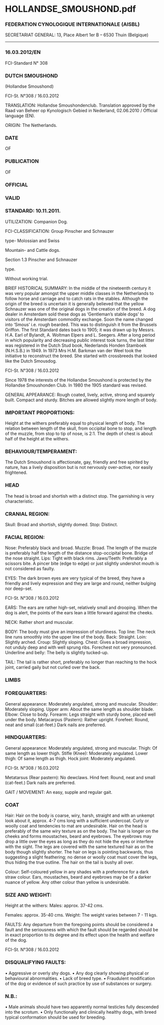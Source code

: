 # HOLLANDSE_SMOUSHOND.pdf


### FEDERATION CYNOLOGIQUE INTERNATIONALE (AISBL)


SECRETARIAT GENERAL: 13, Place Albert 1er  B – 6530 Thuin (Belgique)
______________________________________________________________________________

### 16.03.2012/EN



FCI-Standard N° 308

### DUTCH SMOUSHOND


(Hollandse Smoushond)




FCI-St. N°308 / 16.03.2012

TRANSLATION: Hollandse Smoushondenclub. Translation
approved by the Raad van Beheer op Kynologisch Gebied in
Nederland, 02.06.2010 / Official language (EN).

ORIGIN: The Netherlands.

### DATE


OF


### PUBLICATION


OF


### OFFICIAL



### VALID



### STANDARD: 10.11.2011.



UTILIZATION: Companion Dog.

FCI-CLASSIFICATION: Group
Pinscher and Schnauzer



type- Molossian and Swiss

Mountain- and Cattle dogs.

Section  1.3   Pinscher and Schnauzer



type.

Without working trial.

BRIEF HISTORICAL SUMMARY: In the middle of the
nineteenth century it was very popular amongst the upper middle
classes in the Netherlands to follow horse and carriage and to catch
rats in the stables. Although the origin of the breed is uncertain it is
generally believed that the yellow Schnauzer was one of the original
dogs in the creation of the breed. A dog dealer in Amsterdam sold
these dogs as ‘Gentleman’s stable dogs’ to visitors of the Amsterdam
commodity exchange. Soon the name changed into ‘Smous’ i.e.
rough bearded. This was to distinguish it from the Brussels Griffon.
The first Standard dates back to 1905; it was drawn up by Messrs.
H.A. Earl of Bylandt, A. Woltman Elpers and L. Seegers. After a
long period in which popularity and decreasing public interest took
turns, the last litter was registered in the Dutch Stud book,
Nederlands Honden Stamboek (N.H.S.B.) in 1949. In 1973 Mrs
H.M. Barkman van der Weel took the initiative to reconstruct the
breed. She started with crossbreeds that looked like the Dutch
Smousdog.


FCI-St. N°308 / 16.03.2012

Since 1978 the interests of the Hollandse Smoushond is protected by
the Hollandse Smoushonden Club. In 1980 the 1905 standard was
revised.

GENERAL APPEARANCE: Rough coated, lively, active, strong
and squarely built. Compact and sturdy. Bitches are allowed slightly
more length of body.

### IMPORTANT PROPORTIONS:


Height at the withers preferably equal to physical length of body.
The relation between length of the skull, from occipital bone to stop,
and length of the muzzle, from stop to tip of nose, is 2:1.
The depth of chest is about half of the height at the withers.

### BEHAVIOUR/TEMPERAMENT:


The
Dutch
Smoushond
is
affectionate, gay, friendly and free spirited by nature, has a lively
disposition but is not nervously over-active, nor easily frightened.

### HEAD


The head is broad and shortish with a distinct stop. The garnishing is
very characteristic.

### CRANIAL REGION:


Skull: Broad and shortish, slightly domed.
Stop: Distinct.

### FACIAL REGION:


Nose: Preferably black and broad.
Muzzle: Broad. The length of the muzzle is preferably half the length
of the distance stop-occipital bone. Bridge of the nose straight.
Lips: Tight with black rims.
Jaws/Teeth: Preferably a scissors bite.  A pincer bite (edge to edge)
or just slightly undershot mouth is not considered as faulty.

EYES: The dark brown eyes are very typical of the breed, they have
a friendly and lively expression and they are large and round, neither
bulging nor deep-set.


FCI-St. N°308 / 16.03.2012

EARS: The ears are rather high-set, relatively small and drooping.  When
the dog is alert, the points of the ears lean a little forward against the
cheeks.

NECK: Rather short and muscular.

BODY: The body must give an impression of sturdiness.
Top line: The neck line runs smoothly into the upper line of the
body.
Back: Straight.
Loin: Slightly arched.
Croup: Slightly sloping.
Chest: Gives a broad impression, not unduly deep and with well
sprung ribs. Forechest not very pronounced.
Underline and belly: The belly is slightly tucked-up.

TAIL: The tail is rather short, preferably no longer than reaching to the hock
joint, carried gaily but not curled over the back.

### LIMBS



### FOREQUARTERS:


General appearance: Moderately angulated, strong and muscular.
Shoulder: Moderately sloping.
Upper arm: About the same length as shoulder blade.
Elbow: Close to body.
Forearm: Legs straight with sturdy bone, placed well under the body.
Metacarpus (Pastern): Rather upright.
Forefeet: Round, neat and small (cat-feet.) Dark nails are preferred.

### HINDQUARTERS:


General appearance: Moderately angulated, strong and muscular.
Thigh: Of same length as lower thigh.
Stifle (Knee): Moderately angulated.
Lower thigh: Of same length as thigh.
Hock joint: Moderately angulated.



FCI-St. N°308 / 16.03.2012

Metatarsus (Rear pastern): No dewclaws.
Hind feet: Round, neat and small (cat-feet.) Dark nails are preferred.

GAIT / MOVEMENT: An easy, supple and regular gait.

### COAT


Hair: Hair on the body is coarse, wiry, harsh, straight and with an
unkempt look about it, approx. 4-7 cms long with a sufficient
undercoat.  Curly or woolly coat and tendencies to mat are
undesirable. Hair on the head is preferably of the same wiry texture
as on the body. The hair is longer on the cheeks and forms
moustaches, beard and eyebrows. The eyebrows may drop a little
over the eyes as long as they do not hide the eyes or interfere with
the sight. The legs are covered with the same textured hair as on the
body though slightly shorter. The hair on legs is pointing backwards,
thus suggesting a slight feathering; no dense or woolly coat must
cover the legs, thus hiding the true outline.  The hair on the tail is
bushy all over.

Colour: Self-coloured yellow in any shades with a preference for a
dark straw colour. Ears, moustaches, beard and eyebrows may be of
a darker nuance of yellow. Any other colour than yellow is
undesirable.

### SIZE AND WEIGHT:


Height at the withers:
Males:    approx. 37-42 cms.



Females: approx. 35-40 cms.
Weight: The weight varies between 7 - 11 kgs.



FAULTS: Any departure from the foregoing points should be considered
a fault and the seriousness with which the fault should be regarded should
be in exact proportion to its degree and its effect upon the health and
welfare of the dog.




FCI-St. N°308 / 16.03.2012

### DISQUALIFYING FAULTS:


•
Aggressive or overly shy dogs.
•
Any dog clearly showing physical or behavioural abnormalities.
•
Lack of breed type.
•
Fraudulent modification of the dog or evidence of such
practice by use of substances or surgery.

### N.B.:


•
Male animals should have two apparently normal testicles
fully descended into the scrotum.
•
Only functionally and clinically healthy dogs, with breed
typical conformation should be used for breeding.




